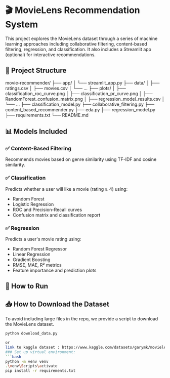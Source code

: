 # 🎬 MovieLens Recommendation System
This project explores the MovieLens dataset through a series of machine learning approaches including collaborative filtering, content-based filtering, regression, and classification. It also includes a Streamlit app (optional) for interactive recommendations.

## 📁 Project Structure
movie-recommender/
├── app/
│   └── streamlit_app.py
├── data/
│   ├── ratings.csv
│   ├── movies.csv
│   └── ...
├── plots/
│   ├── classification_roc_curve.png
│   ├── classification_pr_curve.png
│   ├── RandomForest_confusion_matrix.png
│   ├── regression_model_results.csv
│   └── ...
├── classification_model.py
├── collaborative_filtering.py
├── content_based_recommender.py
├── eda.py
├── regression_model.py
├── requirements.txt
└── README.md


## 📊 Models Included
### ✅ Content-Based Filtering
Recommends movies based on genre similarity using TF-IDF and cosine similarity.

### ✅ Classification
Predicts whether a user will like a movie (rating ≥ 4) using:
- Random Forest
- Logistic Regression
- ROC and Precision-Recall curves
- Confusion matrix and classification report

### ✅ Regression
Predicts a user's movie rating using:
- Random Forest Regressor
- Linear Regression
- Gradient Boosting
- RMSE, MAE, R² metrics
- Feature importance and prediction plots

## 🚀 How to Run
## 📥 How to Download the Dataset

To avoid including large files in the repo, we provide a script to download the MovieLens dataset.

```bash
python download_data.py

or 
link to kaggle dataset : https://www.kaggle.com/datasets/garymk/movielens-25m-dataset
### Set up virtual environment:
```bash
python -m venv venv
.\venv\Scripts\activate
pip install -r requirements.txt

